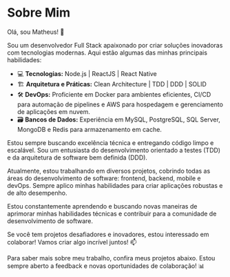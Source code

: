 # Sobre Mim

Olá, sou Matheus! 👋

Sou um desenvolvedor Full Stack apaixonado por criar soluções inovadoras com tecnologias modernas. Aqui estão algumas das minhas principais habilidades:

- 💻 **Tecnologias:** Node.js | ReactJS | React Native
- 🏗️ **Arquitetura e Práticas:** Clean Architecture | TDD | DDD | SOLID
- 🛠️ **DevOps:** Proficiente em Docker para ambientes eficientes, CI/CD para automação de pipelines e AWS para hospedagem e gerenciamento de aplicações em nuvem.
- 🗃️ **Bancos de Dados:** Experiência em MySQL, PostgreSQL, SQL Server, MongoDB e Redis para armazenamento em cache.

Estou sempre buscando excelência técnica e entregando código limpo e escalável. Sou um entusiasta do desenvolvimento orientado a testes (TDD) e da arquitetura de software bem definida (DDD).

Atualmente, estou trabalhando em diversos projetos, cobrindo todas as áreas do desenvolvimento de software: frontend, backend, mobile e devOps. Sempre aplico minhas habilidades para criar aplicações robustas e de alto desempenho.

Estou constantemente aprendendo e buscando novas maneiras de aprimorar minhas habilidades técnicas e contribuir para a comunidade de desenvolvimento de software.

Se você tem projetos desafiadores e inovadores, estou interessado em colaborar! Vamos criar algo incrível juntos! 📫

Para saber mais sobre meu trabalho, confira meus projetos abaixo. Estou sempre aberto a feedback e novas oportunidades de colaboração! 📊
